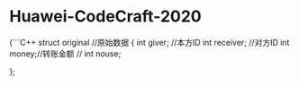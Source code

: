 # Huawei-CodeCraft-2020
(```C++
struct original //原始数据
{
	int giver; //本方ID
	int receiver; //对方ID
	int money;//转账金额
//	int nouse;

};
```)
